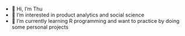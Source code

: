 - 👋 Hi, I’m Thu
- 👀 I’m interested in product analytics and social science
- 🌱 I’m currently learning R programming and want to practice by doing some personal projects 

<!---
ttmt1996/ttmt1996 is a ✨ special ✨ repository because its `README.md` (this file) appears on your GitHub profile.
You can click the Preview link to take a look at your changes.
--->
